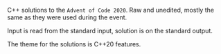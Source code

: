 C++ solutions to the `Advent of Code 2020`. Raw and unedited, mostly the same as they were used during the event.

Input is read from the standard input, solution is on the standard output.

The theme for the solutions is C++20 features.

